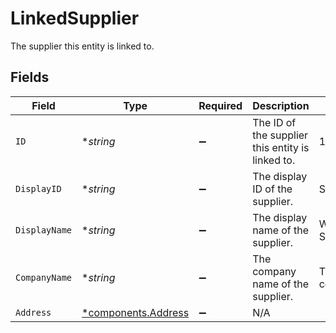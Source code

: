 # LinkedSupplier

The supplier this entity is linked to.


## Fields

| Field                                                     | Type                                                      | Required                                                  | Description                                               | Example                                                   |
| --------------------------------------------------------- | --------------------------------------------------------- | --------------------------------------------------------- | --------------------------------------------------------- | --------------------------------------------------------- |
| `ID`                                                      | **string*                                                 | :heavy_minus_sign:                                        | The ID of the supplier this entity is linked to.          | 12345                                                     |
| `DisplayID`                                               | **string*                                                 | :heavy_minus_sign:                                        | The display ID of the supplier.                           | SUPP00101                                                 |
| `DisplayName`                                             | **string*                                                 | :heavy_minus_sign:                                        | The display name of the supplier.                         | Windsurf Shop                                             |
| `CompanyName`                                             | **string*                                                 | :heavy_minus_sign:                                        | The company name of the supplier.                         | The boring company                                        |
| `Address`                                                 | [*components.Address](../../models/components/address.md) | :heavy_minus_sign:                                        | N/A                                                       |                                                           |
